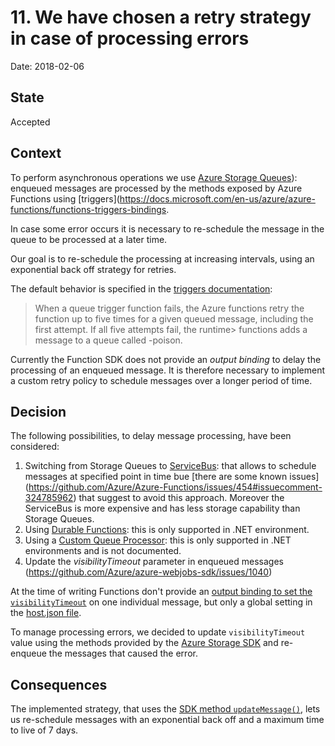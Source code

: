# 11. We have chosen a retry strategy in case of processing errors

Date: 2018-02-06

## State

Accepted

## Context

To perform asynchronous operations we use [Azure Storage Queues](https://azure.microsoft.com/en-us/services/storage/queues/)):
enqueued messages are processed by the methods exposed by Azure Functions using [triggers](https://docs.microsoft.com/en-us/azure/azure-functions/functions-triggers-bindings.

In case some error occurs it is necessary to re-schedule the message in the queue
to be processed at a later time.

Our goal is to re-schedule the processing at increasing intervals, using an exponential back off strategy for retries.

The default behavior is specified in the [triggers documentation](https://docs.microsoft.com/en-us/azure/azure-functions/functions-bindings-storage-queue#trigger---poison-messages):

> When a queue trigger function fails, the Azure functions retry the function up to five times for a given queued message, including the first attempt. 
> If all five attempts fail, the runtime> functions adds a message to a queue called <originalqueuename> -poison.

Currently the Function SDK does not provide an *output binding* to delay the processing of an enqueued message.
It is therefore necessary to implement a custom retry policy to schedule messages over a longer period of time.

## Decision

The following possibilities, to delay message processing, have been considered:

1. Switching from Storage Queues to [ServiceBus](https://docs.microsoft.com/en-us/azure/service-bus/):
that allows to schedule messages at specified point in time bue [there are some known issues] (https://github.com/Azure/Azure-Functions/issues/454#issuecomment-324785962) that suggest to avoid this approach. Moreover the ServiceBus is more expensive
and has less storage capability than Storage Queues.
1. Using [Durable Functions](https://docs.microsoft.com/en-us/azure/azure-functions/durable-functions-overview#language-support): this is only supported
in .NET environment.
1. Using a [Custom Queue Processor](https://stackoverflow.com/questions/26937782/queuetrigger-attribute-visibility-timeout): this is only supported in .NET environments and is not documented.
1. Update the *visibilityTimeout* parameter in enqueued messages (https://github.com/Azure/azure-webjobs-sdk/issues/1040)

At the time of writing Functions don't provide an [output binding to set the `visibilityTimeout`](https://github.com/Azure/azure-webjobs-sdk/issues/1040)
on one individual message, but only a global setting in the [host.json file](https://docs.microsoft.com/en-us/azure/azure-functions/functions-host-json).

To manage processing errors, we decided to update `visibilityTimeout` value using the methods provided by the
[Azure Storage SDK](https://github.com/Azure/azure-storage-node) and re-enqueue the messages that caused the error.

## Consequences

The implemented strategy, that uses the [SDK method `updateMessage()`](http://azure.github.io/azure-storage-node/QueueService.html#updateMessage__anchor), lets us re-schedule messages with an exponential back off and a maximum time to live of 7 days.
